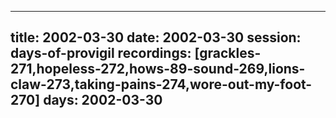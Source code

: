 
---
title: 2002-03-30
date:  2002-03-30
session: days-of-provigil
recordings: [grackles-271,hopeless-272,hows-89-sound-269,lions-claw-273,taking-pains-274,wore-out-my-foot-270]
days: 2002-03-30
---
